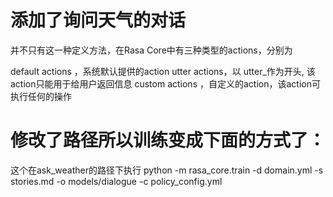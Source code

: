 # 添加了询问天气的对话

并不只有这一种定义方法，在Rasa Core中有三种类型的actions，分别为

default actions ，系统默认提供的action
utter actions，以 utter_作为开头, 该action只能用于给用户返回信息
custom actions ，自定义的action，该action可执行任何的操作



# 修改了路径所以训练变成下面的方式了：
这个在ask_weather的路径下执行 
python -m rasa_core.train -d domain.yml -s stories.md -o models/dialogue -c policy_config.yml



